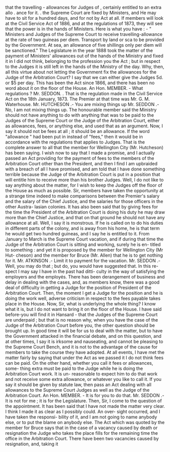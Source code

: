 that the travelling - allowances for Judges of , certainly entitled to an extra allo . ance for it. . the Supreme Court are fixed by Ministers, and He may have to sit for a hundred days, and for not by Act at all. If members will look at the Civil Service Act of 1886, and at the regulations of 1873, they will see that the power is in the hands of Ministers. Here is what you have : - " Ministers and Judges of the Supreme Court to receive travelling-allowance at the rate of two guineas per diem. Transport by land or sca to be provided by the Government. At sea, an allowance of five shillings only per diem will be sanctioned." The Legislature in the year 1888 took the matter of the payment of Ministers' allowances out of the hands of the Ministry and fixed it in I did not think, belonging to the profession you the Act ; but in respect to the Judges it is still left in the hands of the Ministry of the day. Why, then, all this virtue about not letting the Government fix the allowances for the Judge of the Arbitration Court? I say that we can either give the Judges 5d. or $5 per day. This has been the Act since 1866, and there has been no word about it on the floor of the House. An Hon. MEMBER. - What regulations ? Mr. SEDDON. . That is the regulation made in the Civil Service Act on the 18th January, 1873. The Premier at that time was Mr. G. M. Waterhouse. Mr. HUTCHESON .- You are mixing things up Mr. SEDDON .- No, I am not mixing things up. The honourable member said the Ministry should not have anything to do with anything that was to be paid to the Judges of the Supreme Court or the Judge of the Arbitration Court, either as allowances, fees, or anything else, and used that as an argument. Now, I say it should not be fees at all ; it should be an allowance. If the word "allowance " had been put in instead of "fees," then it would be in accordance with the regulations that applies to Judges. That is the complete answer to all that the member for Wellington City (Mr. Hutcheson) has been saying. I wish now to say that I made a promise, and I actually passed an Act providing for the payment of fees to the members of the Arbitration Court other than the President, and then I find I am upbraided with a breach of all I have promised, and am told that I have done something terrible because the Judge of the Arbitration Court is put in a position that will entitle him to receive more than his brother Judges. Well, I do not like to say anything about the matter, for I wish to keep the Judges off the floor of the House as much as possible. Sir, members have taken the opportunity at a strange time indeed to make comparisons between the Premier's salary and the salary of the Chief Justice, and the salaries for those officers in the other Austra- lasian colonies. It has also been said that by giving fees for the time the President of the Arbitration Court is doing his duty he may draw more than the Chief Justice, and that on that ground he should not have any allowance at all. Well, I say it is monstrous. If he is called on to do his duties in different parts of the colony, and is away from his home, he is that term he would get two hundred guineas, and I say he is entitled to it. From January to March is the Supreme Court vacation, and if during that time the Judge of the Arbitration Court is sitting and working, surely he is en- titled to something : and yet it is proposed by the member for Wellington City (Mr Hut- cheson) and the member for Bruce (Mr. Allen) that he is to get nothing for it. Mr. ATKINSON .- Limit it to payment for the vacation. Mr. SEDDON .- Well, you may do that ; but do, you would have suggested that. In this re- spect I may say I have in the past had ditti- culty in the way of satisfying the employers and the employés. There has been derangement of business and delay in dealing with the cases, and, as members know, there was a good deal of difficulty in getting a Judge for the position of President of the Arbitration Court. Then, the moment I get a Judge for the position and he is doing the work well, adverse criticism in respect to the fees payable takes place in the House. Now, Sir, what is underlying the whole thing? I know what it is, but I do not want to bring it on the floor of the House. I have said before-you will find it in Hansard - that the Judges of the Supreme Court are underpaid ; but that is no reason why, when you have the case of the Judge of the Arbitration Court before you, the other question should be brought up. In good time it will be for us to deal with the matter, but to have the Government attacked in the financial debate, and on this question, and at other times, I say it is irksome and nauseating, and cannot be pleasing to the Supreme Court Bench, and it is not to the advantage of the cause for members to take the course they have adopted. At all events, I have met the matter fairly by saying that under the Act as we passed it I do not think fees can be paid. On the other hand, whether you call it fees or allowances, some- thing extra must be paid to the Judge while he is doing the Arbitration Court work. It is un- reasonable to expect him to do that work and not receive some extra allowance, or whatever you like to call it. If you say it should be given by statute law, then pass an Act dealing with all allowances to the Supreme Court Judges as well as the Judge of the Arbitration Court. An Hon. MEMBER. - It is for you to do that. Mr. SEDDON .- It is not for me ; it is for the Legislature. Then, Sir, I come to the question of the appointment. It has been said that I have not made the matter very clear. I think I made it as clear as I possibly could. An over- sight occurred, and I have taken the responsi- bility of it, and I am not going to name anybody else, or to put the blame on anybody else. The Act which was quoted by the member for Bruce says that in the case of a vacancy caused by death or resignation the Judge who takes the place fills for the remaining time the office in the Arbitration Court. There have been two vacancies caused by resignation, and, taking it 